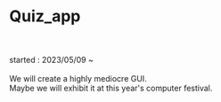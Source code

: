 # Quiz_app <br><br>
started : 2023/05/09 ~ <br><br>
We will create a highly mediocre GUI.<br>
Maybe we will exhibit it at this year's computer festival.

